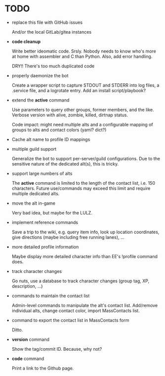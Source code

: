 # TODO

-   replace this file with GitHub issues

    And/or the local GitLab/gitea instances

-   **code cleanup**

    Write better ideomatic code. Srsly. Nobody needs to know who's more
    at home with assembler and C than Python. Also, add error handling.

    DRY!! There's too much duplicated code

-   properly daemonize the bot

    Create a wrapper script to capture STDOUT and STDERR into log files,
    a .service file, and a logrotate entry. Add an install script/playbook?

-   extend the **active** command

    Use parameters to query other groups, former members, and the like.
    Verbose version with alive, zombie, killed, dirtnap status.

    Code impact: might need multiple alts and a configurable mapping
    of groups to alts and contact colors (yaml? dict?)

-   Cache alt name to profile ID mappings

-   multiple guild support

    Generalize the bot to support per-server/guild configurations. Due to
    the sensitive nature of the dedicated alt(s), this is tricky.

-   support large numbers of alts

    The **active** command is limited to the length of the contact
    list, i.e. 150 characters. Future use/commands may exceed this
    limit and require multiple dedicated alts.

-   move the alt in-game

    Very bad idea, but maybe for the LULZ.

-   implement reference commands

    Save a trip to the wiki, e.g. query item info, look up
    location coordinates, give directions (maybe including
    free running lanes), ...

-   more detailed profile information

    Maybe display more detailed character info than EE's !profile
    command does.

-   track character changes

    Go nuts, use a database to track character changes (group tag, XP,
    description, ...)

-   commands to maintain the contact list

    Admin-level commands to manipulate the alt's contact list.
    Add/remove individual alts, change contact color, import 
    MassContacts list.

-   command to export the contact list in MassContacts form

    Ditto. 

-   **version** command

    Show the tag/commit ID. Because, why not?

-   **code** command

    Print a link to the Github page.


